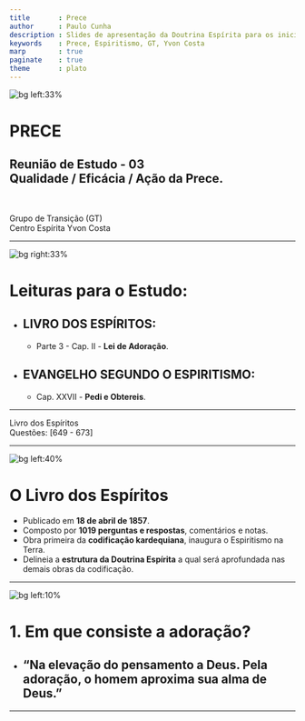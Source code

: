 ```yaml
---
title       : Prece
author      : Paulo Cunha
description : Slides de apresentação da Doutrina Espírita para os iniciantes do estudo no Grupo de Transição do C. E. Yvon Costa.
keywords    : Prece, Espiritismo, GT, Yvon Costa
marp        : true
paginate    : true
theme       : plato
---
```



<!-- 
_paginate: false 
_footer: ""

-->

![bg left:33%](https://images.unsplash.com/photo-1586348943529-beaae6c28db9?ixlib=rb-1.2.1&ixid=MnwxMjA3fDB8MHxwaG90by1wYWdlfHx8fGVufDB8fHx8&auto=format&fit=crop&w=415&q=80)

# PRECE

## **Reunião de Estudo - 03** <br>  Qualidade / Eficácia / Ação da Prece.
<br>
<div class="right">

Grupo de Transição (GT) <br> Centro Espírita Yvon Costa <br> 

</div>

---
<!-- 
[ ]------------------- [ SLIDE ] -----------------~~~~----[ ] 
-->
![bg right:33%](https://images.unsplash.com/photo-1544640808-32ca72ac7f37?ixlib=rb-1.2.1&ixid=MnwxMjA3fDB8MHxwaG90by1wYWdlfHx8fGVufDB8fHx8&auto=format&fit=crop&w=435&q=80)
# Leituras para o Estudo:

- ## LIVRO DOS ESPÍRITOS: 
  - Parte 3 - Cap. II - **Lei de Adoração**.

- ## EVANGELHO SEGUNDO O ESPIRITISMO: 
  - Cap. XXVII - **Pedi e Obtereis**.

---

<!-- 
############################### [ SECTION ] #################################### 
-->

<!-- _class: transition -->

Livro dos Espíritos <br> Questões: [649 - 673]

</div>

---

<!-- 
############################### [ SECTION ] #################################### 
-->

![bg left:40% ](https://www.febpublisher.com/wp-content/uploads/2014/10/o-livro-dos-espiritos-noleto-1.jpg)

# O Livro dos Espíritos

-  Publicado em **18 de abril de 1857**.
-  Composto por **1019 perguntas e respostas**, comentários e notas.
-  Obra primeira da **codificação kardequiana**, inaugura o Espiritismo na Terra.
-  Delineia a **estrutura da Doutrina Espírita** a qual será aprofundada nas demais obras da codificação.

---
<!--
footer: Livro dos Espíritos   - Parte 3 - Cap. II - Lei de Adoração. - [Voltar ao início](#1)
-->

 <!-- 
[ ]------------------- [ SLIDE ] ---------------------[ ] 
-->

![bg left:10%](https://i.picsum.photos/id/387/6000/4000.jpg?hmac=d95GH4-tWUOTQUEBffdY-JLa9xEeM3lv50zr60DzNao)

#  1.  Em que consiste a adoração?

- ## “Na **elevação** do pensamento a Deus. Pela adoração, o homem **aproxima** sua alma de Deus.”

---
